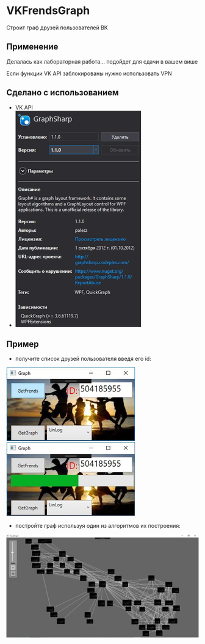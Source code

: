 # VKFrendsGraph

Строит граф друзей пользователей ВК

## Применение 

Делалась как лабораторная работа... подойдет для сдачи в вашем више

Если функции VK API заблокированы нужно использовать VPN

## Сделано с использованием 

- VK API
- ![Screenshot](GraphSharp.JPG)

 ## Пример
 
 - получите список друзей пользователя введя его id:
 
 
 ![Screenshot](1.JPG)
 ![Screenshot](2.JPG)
 
 - постройте граф используя один из алгоритмов их построения:
 
  ![Screenshot](3.JPG)

